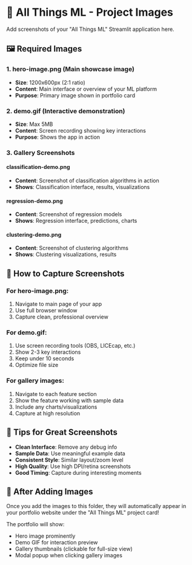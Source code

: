 # 📸 All Things ML - Project Images

Add screenshots of your "All Things ML" Streamlit application here.

## 🖼️ Required Images

### 1. **hero-image.png** (Main showcase image)
- **Size**: 1200x600px (2:1 ratio)
- **Content**: Main interface or overview of your ML platform
- **Purpose**: Primary image shown in portfolio card

### 2. **demo.gif** (Interactive demonstration)
- **Size**: Max 5MB
- **Content**: Screen recording showing key interactions
- **Purpose**: Shows the app in action

### 3. **Gallery Screenshots**

#### **classification-demo.png**
- **Content**: Screenshot of classification algorithms in action
- **Shows**: Classification interface, results, visualizations

#### **regression-demo.png**
- **Content**: Screenshot of regression models
- **Shows**: Regression interface, predictions, charts

#### **clustering-demo.png**
- **Content**: Screenshot of clustering algorithms
- **Shows**: Clustering visualizations, results

## 📱 How to Capture Screenshots

### **For hero-image.png:**
1. Navigate to main page of your app
2. Use full browser window
3. Capture clean, professional overview

### **For demo.gif:**
1. Use screen recording tools (OBS, LICEcap, etc.)
2. Show 2-3 key interactions
3. Keep under 10 seconds
4. Optimize file size

### **For gallery images:**
1. Navigate to each feature section
2. Show the feature working with sample data
3. Include any charts/visualizations
4. Capture at high resolution

## 🎨 Tips for Great Screenshots

- **Clean Interface**: Remove any debug info
- **Sample Data**: Use meaningful example data
- **Consistent Style**: Similar layout/zoom level
- **High Quality**: Use high DPI/retina screenshots
- **Good Timing**: Capture during interesting moments

## 🔄 After Adding Images

Once you add the images to this folder, they will automatically appear in your portfolio website under the "All Things ML" project card!

The portfolio will show:
- Hero image prominently
- Demo GIF for interaction preview  
- Gallery thumbnails (clickable for full-size view)
- Modal popup when clicking gallery images 